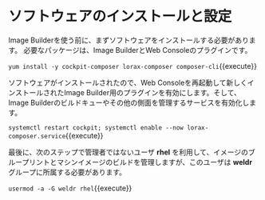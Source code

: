 # ソフトウェアのインストールと設定
Image Builderを使う前に、まずソフトウェアをインストールする必要があります。
必要なパッケージは、Image BuilderとWeb Consoleのプラグインです。

`yum install -y cockpit-composer lorax-composer composer-cli`{{execute}}

ソフトウェアがインストールされたので、Web Consoleを再起動して新しくインストールされたImage Builder用のプラグインを有効にします。そして、Image Builderのビルドキューやその他の側面を管理するサービスを有効化します。

`systemctl restart cockpit; systemctl enable --now lorax-composer.service`{{execute}}

最後に、次のステップで管理者ではないユーザ __rhel__ を利用して、イメージのブループリントとマシンイメージのビルドを管理しますが、このユーザは __weldr__ グループに所属する必要があります。

`usermod -a -G weldr rhel`{{execute}}
